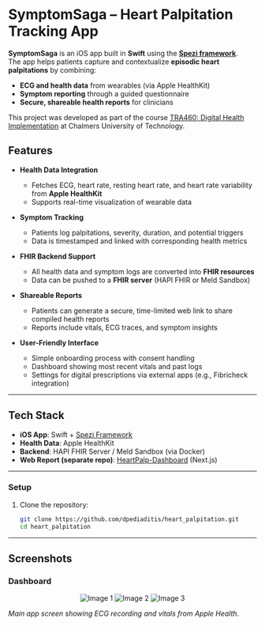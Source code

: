 # SymptomSaga – Heart Palpitation Tracking App

**SymptomSaga** is an iOS app built in **Swift** using the **[Spezi framework](https://github.com/StanfordSpezi/Spezi)**.  
The app helps patients capture and contextualize **episodic heart palpitations** by combining:  
- **ECG and health data** from wearables (via Apple HealthKit)  
- **Symptom reporting** through a guided questionnaire  
- **Secure, shareable health reports** for clinicians  

This project was developed as part of the course [TRA460: Digital Health Implementation](https://www.chalmers.se/en/education/your-studies/course-selection-and-registration/select-courses/choose-a-tracks-course/digital-health-implementation/) at Chalmers University of Technology.

## Features

- **Health Data Integration**  
  - Fetches ECG, heart rate, resting heart rate, and heart rate variability from **Apple HealthKit**  
  - Supports real-time visualization of wearable data  

- **Symptom Tracking**  
  - Patients log palpitations, severity, duration, and potential triggers  
  - Data is timestamped and linked with corresponding health metrics  

- **FHIR Backend Support**  
  - All health data and symptom logs are converted into **FHIR resources**  
  - Data can be pushed to a **FHIR server** (HAPI FHIR or Meld Sandbox)  

- **Shareable Reports**  
  - Patients can generate a secure, time-limited web link to share compiled health reports  
  - Reports include vitals, ECG traces, and symptom insights  

- **User-Friendly Interface**  
  - Simple onboarding process with consent handling  
  - Dashboard showing most recent vitals and past logs  
  - Settings for digital prescriptions via external apps (e.g., Fibricheck integration)  

---


## Tech Stack

- **iOS App**: Swift + [Spezi Framework](https://github.com/StanfordSpezi/Spezi)  
- **Health Data**: Apple HealthKit  
- **Backend**: HAPI FHIR Server / Meld Sandbox (via Docker)  
- **Web Report (separate repo)**: [HeartPalp-Dashboard](https://github.com/tyrawallen/HeartPalp-Dashboard) (Next.js)  

---

### Setup
1. Clone the repository:  
   ```bash
   git clone https://github.com/dpediaditis/heart_palpitation.git
   cd heart_palpitation

---

## Screenshots
### Dashboard
<p align="center">
  <img src="docs/images/Dashboard.png" alt="Image 1">
  <img src="docs/images/Dashboard2.png" alt="Image 2">
  <img src="path/to/HeartDetails.png" alt="Image 3">
</p>

*Main app screen showing ECG recording and vitals from Apple Health.* 

